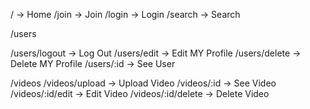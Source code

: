 / -> Home /join -> Join /login -> Login /search -> Search

/users

/users/logout -> Log Out /users/edit -> Edit MY Profile /users/delete -> Delete MY Profile /users/:id -> See User

/videos /videos/upload -> Upload Video /videos/:id -> See Video /videos/:id/edit -> Edit Video /videos/:id/delete -> Delete Video